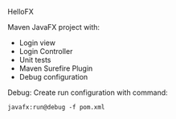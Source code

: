 HelloFX

Maven JavaFX project with:

* Login view
* Login Controller
* Unit tests
* Maven Surefire Plugin
* Debug configuration

Debug:
Create run configuration with command:

```javafx:run@debug -f pom.xml```

